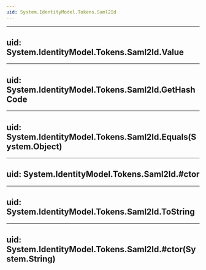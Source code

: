 ```yaml
---
uid: System.IdentityModel.Tokens.Saml2Id
---
```


---
uid: System.IdentityModel.Tokens.Saml2Id.Value
---

---
uid: System.IdentityModel.Tokens.Saml2Id.GetHashCode
---

---
uid: System.IdentityModel.Tokens.Saml2Id.Equals(System.Object)
---

---
uid: System.IdentityModel.Tokens.Saml2Id.#ctor
---

---
uid: System.IdentityModel.Tokens.Saml2Id.ToString
---

---
uid: System.IdentityModel.Tokens.Saml2Id.#ctor(System.String)
---
